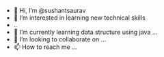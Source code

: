 - 👋 Hi, I’m @sushantsaurav
- 👀 I’m interested in learning new technical skills 
- ..
- 🌱 I’m currently learning data structure using java ...
- 💞️ I’m looking to collaborate on ...
- 📫 How to reach me ...

<!---
sushantsaura/sushantsaura is a ✨ special ✨ repository because its `README.md` (this file) appears on your GitHub profile.
You can click the Preview link to take a look at your changes.
--->
